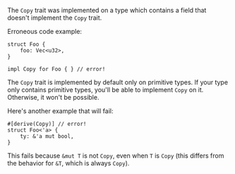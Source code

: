 The `Copy` trait was implemented on a type which contains a field that doesn't
implement the `Copy` trait.

Erroneous code example:

```compile_fail,E0204
struct Foo {
    foo: Vec<u32>,
}

impl Copy for Foo { } // error!
```

The `Copy` trait is implemented by default only on primitive types. If your
type only contains primitive types, you'll be able to implement `Copy` on it.
Otherwise, it won't be possible.

Here's another example that will fail:

```compile_fail,E0204
#[derive(Copy)] // error!
struct Foo<'a> {
    ty: &'a mut bool,
}
```

This fails because `&mut T` is not `Copy`, even when `T` is `Copy` (this
differs from the behavior for `&T`, which is always `Copy`).
